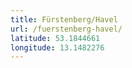 ```yaml
---
title: Fürstenberg/Havel
url: /fuerstenberg-havel/
latitude: 53.1844661
longitude: 13.1482276
---
```

